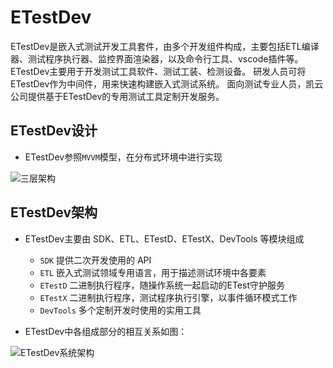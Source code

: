 # ETestDev

ETestDev是嵌入式测试开发工具套件，由多个开发组件构成，主要包括ETL编译器、测试程序执行器、监控界面渲染器，以及命令行工具、vscode插件等。
ETestDev主要用于开发测试工具软件、测试工装、检测设备。
研发人员可将ETestDev作为中间件，用来快速构建嵌入式测试系统。
面向测试专业人员，凯云公司提供基于ETestDev的专用测试工具定制开发服务。

## ETestDev设计

- ETestDev参照`MVVM`模型，在分布式环境中进行实现

![三层架构](https://assets.processon.com/chart_image/5ea422d007912948b0da38a8.png)

## ETestDev架构

- ETestDev主要由 SDK、ETL、ETestD、ETestX、DevTools 等模块组成

    * `SDK` 提供二次开发使用的 API
    * `ETL` 嵌入式测试领域专用语言，用于描述测试环境中各要素
    * `ETestD` 二进制执行程序，随操作系统一起启动的ETest守护服务
    * `ETestX` 二进制执行程序，测试程序执行引擎，以事件循环模式工作
    * `DevTools` 多个定制开发时使用的实用工具

- ETestDev中各组成部分的相互关系如图：

![ETestDev系统架构](https://assets.processon.com/chart_image/5e8b29e6e4b03bfcd082a5fb.png)